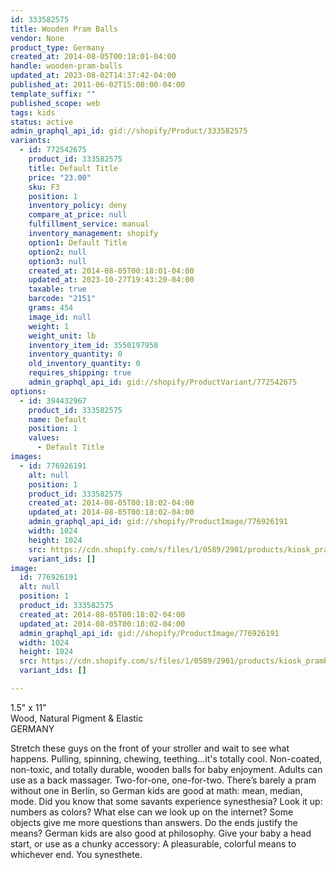 ```yaml
---
id: 333582575
title: Wooden Pram Balls
vendor: None
product_type: Germany
created_at: 2014-08-05T00:18:01-04:00
handle: wooden-pram-balls
updated_at: 2023-08-02T14:37:42-04:00
published_at: 2011-06-02T15:00:00-04:00
template_suffix: ""
published_scope: web
tags: kids
status: active
admin_graphql_api_id: gid://shopify/Product/333582575
variants:
  - id: 772542675
    product_id: 333582575
    title: Default Title
    price: "23.00"
    sku: F3
    position: 1
    inventory_policy: deny
    compare_at_price: null
    fulfillment_service: manual
    inventory_management: shopify
    option1: Default Title
    option2: null
    option3: null
    created_at: 2014-08-05T00:18:01-04:00
    updated_at: 2023-10-27T19:43:20-04:00
    taxable: true
    barcode: "2151"
    grams: 454
    image_id: null
    weight: 1
    weight_unit: lb
    inventory_item_id: 3550197958
    inventory_quantity: 0
    old_inventory_quantity: 0
    requires_shipping: true
    admin_graphql_api_id: gid://shopify/ProductVariant/772542675
options:
  - id: 394432967
    product_id: 333582575
    name: Default
    position: 1
    values:
      - Default Title
images:
  - id: 776926191
    alt: null
    position: 1
    product_id: 333582575
    created_at: 2014-08-05T00:18:02-04:00
    updated_at: 2014-08-05T00:18:02-04:00
    admin_graphql_api_id: gid://shopify/ProductImage/776926191
    width: 1024
    height: 1024
    src: https://cdn.shopify.com/s/files/1/0589/2901/products/kiosk_pramballs.tif.jpeg?v=1407212282
    variant_ids: []
image:
  id: 776926191
  alt: null
  position: 1
  product_id: 333582575
  created_at: 2014-08-05T00:18:02-04:00
  updated_at: 2014-08-05T00:18:02-04:00
  admin_graphql_api_id: gid://shopify/ProductImage/776926191
  width: 1024
  height: 1024
  src: https://cdn.shopify.com/s/files/1/0589/2901/products/kiosk_pramballs.tif.jpeg?v=1407212282
  variant_ids: []

---
```


1.5" x 11"  
Wood, Natural Pigment & Elastic  
GERMANY

Stretch these guys on the front of your stroller and wait to see what happens. Pulling, spinning, chewing, teething...it's totally cool. Non-coated, non-toxic, and totally durable, wooden balls for baby enjoyment. Adults can use as a back massager. Two-for-one, one-for-two. There’s barely a pram without one in Berlin, so German kids are good at math: mean, median, mode. Did you know that some savants experience synesthesia? Look it up: numbers as colors? What else can we look up on the internet? Some objects give me more questions than answers. Do the ends justify the means? German kids are also good at philosophy. Give your baby a head start, or use as a chunky accessory: A pleasurable, colorful means to whichever end. You synesthete.